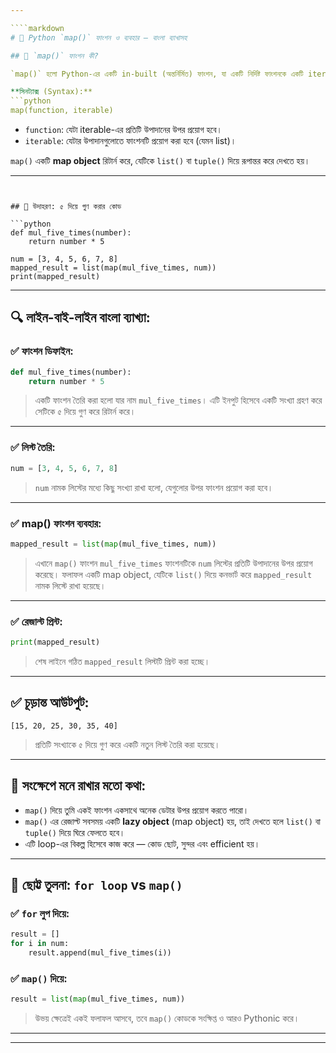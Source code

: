 ```yaml
---

````markdown
# 🐍 Python `map()` ফাংশন ও ব্যবহার — বাংলা ব্যাখাসহ

## 🔹 `map()` ফাংশন কী?

`map()` হলো Python-এর একটি in-built (অন্তর্নির্মিত) ফাংশন, যা একটি নির্দিষ্ট ফাংশনকে একটি iterable (যেমন list, tuple ইত্যাদি)-এর প্রতিটি উপাদানের উপর প্রয়োগ করে।

**সিনট্যাক্স (Syntax):**
```python
map(function, iterable)
````

* `function`: যেটা iterable-এর প্রতিটি উপাদানের উপর প্রয়োগ হবে।
* `iterable`: যেটার উপাদানগুলোতে ফাংশনটি প্রয়োগ করা হবে (যেমন list)।

`map()` একটি **map object** রিটার্ন করে, যেটিকে `list()` বা `tuple()` দিয়ে রূপান্তর করে দেখতে হয়।

---
```


## 🔹 উদাহরণ: ৫ দিয়ে গুণ করার কোড

```python
def mul_five_times(number):
    return number * 5

num = [3, 4, 5, 6, 7, 8]
mapped_result = list(map(mul_five_times, num))
print(mapped_result)
```

---

## 🔍 লাইন-বাই-লাইন বাংলা ব্যাখ্যা:

### ✅ ফাংশন ডিফাইন:

```python
def mul_five_times(number):
    return number * 5
```

> একটি ফাংশন তৈরি করা হলো যার নাম `mul_five_times`। এটি ইনপুট হিসেবে একটি সংখ্যা গ্রহণ করে সেটিকে ৫ দিয়ে গুণ করে রিটার্ন করে।

---

### ✅ লিস্ট তৈরি:

```python
num = [3, 4, 5, 6, 7, 8]
```

> `num` নামক লিস্টের মধ্যে কিছু সংখ্যা রাখা হলো, যেগুলোর উপর ফাংশন প্রয়োগ করা হবে।

---

### ✅ map() ফাংশন ব্যবহার:

```python
mapped_result = list(map(mul_five_times, num))
```

> এখানে `map()` ফাংশন `mul_five_times` ফাংশনটিকে `num` লিস্টের প্রতিটি উপাদানের উপর প্রয়োগ করেছে।
> ফলাফল একটি map object, যেটিকে `list()` দিয়ে কনভার্ট করে `mapped_result` নামক লিস্টে রাখা হয়েছে।

---

### ✅ রেজাল্ট প্রিন্ট:

```python
print(mapped_result)
```

> শেষ লাইনে গঠিত `mapped_result` লিস্টটি প্রিন্ট করা হচ্ছে।

---

## ✅ চূড়ান্ত আউটপুট:

```
[15, 20, 25, 30, 35, 40]
```

> প্রতিটি সংখ্যাকে ৫ দিয়ে গুণ করে একটি নতুন লিস্ট তৈরি করা হয়েছে।

---

## 🔔 সংক্ষেপে মনে রাখার মতো কথা:

* `map()` দিয়ে তুমি একই ফাংশন একসাথে অনেক ডেটার উপর প্রয়োগ করতে পারো।
* `map()` এর রেজাল্ট সবসময় একটি **lazy object** (map object) হয়, তাই দেখতে হলে `list()` বা `tuple()` দিয়ে ঘিরে ফেলতে হবে।
* এটি loop-এর বিকল্প হিসেবে কাজ করে — কোড ছোট, সুন্দর এবং efficient হয়।

---

## 🧠 ছোট্ট তুলনা: `for loop` vs `map()`

### ✅ `for` লুপ দিয়ে:

```python
result = []
for i in num:
    result.append(mul_five_times(i))
```

### ✅ `map()` দিয়ে:

```python
result = list(map(mul_five_times, num))
```

> উভয় ক্ষেত্রেই একই ফলাফল আসবে, তবে `map()` কোডকে সংক্ষিপ্ত ও আরও Pythonic করে।

---

---



